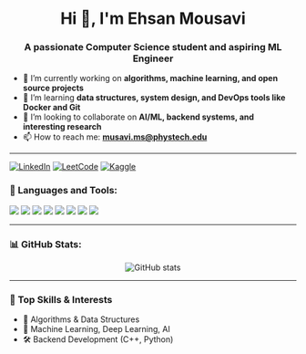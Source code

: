 <h1 align="center">Hi 👋, I'm Ehsan Mousavi</h1>
<h3 align="center">A passionate Computer Science student and aspiring ML Engineer</h3>

- 🔭 I’m currently working on **algorithms, machine learning, and open source projects**
- 🌱 I’m learning **data structures, system design, and DevOps tools like Docker and Git**
- 👯 I’m looking to collaborate on **AI/ML, backend systems, and interesting research**
- 📫 How to reach me: **musavi.ms@phystech.edu** 

---

[![LinkedIn](https://img.shields.io/badge/LinkedIn-blue?style=for-the-badge&logo=linkedin)](https://www.linkedin.com/in/your-link/)
[![LeetCode](https://img.shields.io/badge/LeetCode-orange?style=for-the-badge&logo=leetcode)](https://leetcode.com/u/ehsanmousavi7472/)
[![Kaggle](https://img.shields.io/badge/Kaggle-blue?style=for-the-badge&logo=kaggle)](https://www.kaggle.com/ehsanmousavimsl)


### 🧰 Languages and Tools:

<p>
  <img src="https://img.shields.io/badge/C++-00599C?style=for-the-badge&logo=cplusplus&logoColor=white"/>
  <img src="https://img.shields.io/badge/Java-007396?style=for-the-badge&logo=java&logoColor=white"/>
  <img src="https://img.shields.io/badge/Kotlin-0095D5?style=for-the-badge&logo=kotlin&logoColor=white"/>
  <img src="https://img.shields.io/badge/Python-3776AB?style=for-the-badge&logo=python&logoColor=white"/>
  <img src="https://img.shields.io/badge/JavaScript-F7DF1E?style=for-the-badge&logo=javascript&logoColor=black"/>
  <img src="https://img.shields.io/badge/React-20232A?style=for-the-badge&logo=react&logoColor=61DAFB"/>
  <img src="https://img.shields.io/badge/Docker-2496ED?style=for-the-badge&logo=docker&logoColor=white"/>
  <img src="https://img.shields.io/badge/PostgreSQL-336791?style=for-the-badge&logo=postgresql&logoColor=white"/>
</p>


---

### 📊 GitHub Stats:

<p align="center">
  <img src="https://github-readme-stats.vercel.app/api?username=EhsanMousaviMsl&show_icons=true&theme=github_dark&hide_border=true" alt="GitHub stats" />
</p>

---

### 🧠 Top Skills & Interests

- 🎯 Algorithms & Data Structures
- 🧠 Machine Learning, Deep Learning, AI
- 🛠️ Backend Development (C++, Python)



